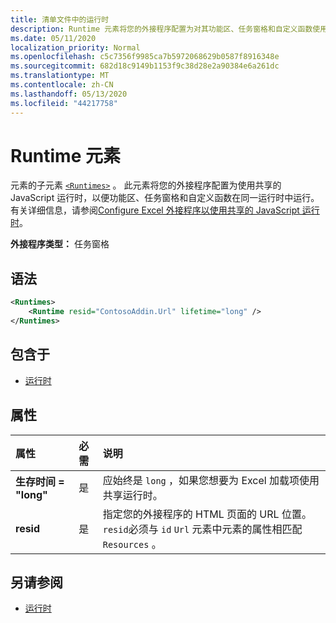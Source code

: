 ```yaml
---
title: 清单文件中的运行时
description: Runtime 元素将您的外接程序配置为对其功能区、任务窗格和自定义函数使用共享的 JavaScript 运行时。
ms.date: 05/11/2020
localization_priority: Normal
ms.openlocfilehash: c5c7356f9985ca7b5972068629b0587f8916348e
ms.sourcegitcommit: 682d18c9149b1153f9c38d28e2a90384e6a261dc
ms.translationtype: MT
ms.contentlocale: zh-CN
ms.lasthandoff: 05/13/2020
ms.locfileid: "44217758"
---
```

# <a name="runtime-element"></a>Runtime 元素

元素的子元素 [`<Runtimes>`](runtimes.md) 。 此元素将您的外接程序配置为使用共享的 JavaScript 运行时，以便功能区、任务窗格和自定义函数在同一运行时中运行。 有关详细信息，请参阅[Configure Excel 外接程序以使用共享的 JavaScript 运行时](../../excel/configure-your-add-in-to-use-a-shared-runtime.md)。

**外接程序类型：** 任务窗格

## <a name="syntax"></a>语法

```XML
<Runtimes>
    <Runtime resid="ContosoAddin.Url" lifetime="long" />
</Runtimes>
```

## <a name="contained-in"></a>包含于

- [运行时](runtimes.md)

## <a name="attributes"></a>属性

|  属性  |  必需  |  说明  |
|:-----|:-----|:-----|
|  **生存时间 = "long"**  |  是  | 应始终是 `long` ，如果您想要为 Excel 加载项使用共享运行时。 |
|  **resid**  |  是  | 指定您的外接程序的 HTML 页面的 URL 位置。 `resid`必须与 `id` `Url` 元素中元素的属性相匹配 `Resources` 。 |

## <a name="see-also"></a>另请参阅

- [运行时](runtimes.md)
